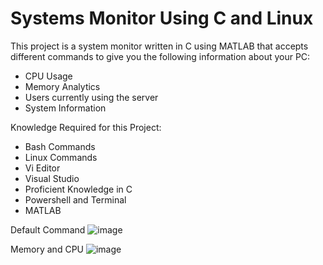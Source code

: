 # Systems Monitor Using C and Linux

This project is a system monitor written in C using MATLAB that accepts different commands to give you the following information about your PC:
- CPU Usage
- Memory Analytics
- Users currently using the server
- System Information

Knowledge Required for this Project:
- Bash Commands
- Linux Commands
- Vi Editor
- Visual Studio
- Proficient Knowledge in C
- Powershell and Terminal
- MATLAB


Default Command
![image](https://user-images.githubusercontent.com/57912076/219799032-9db41985-f517-44e7-97a2-595369098c1e.png)

Memory and CPU
![image](https://user-images.githubusercontent.com/57912076/219799095-4b1ca49f-8c2b-4e20-aceb-92a511edc8b2.png)

